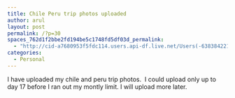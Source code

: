 ```yaml
---
title: Chile Peru trip photos uploaded
author: arul
layout: post
permalink: /?p=30
spaces_762d1f2bbe2fd194be5c1748fd5df03d_permalink:
  - "http://cid-a7680953f5fdc114.users.api-df.live.net/Users(-6383842215583694572)/Blogs('A7680953F5FDC114!113')/Entries('A7680953F5FDC114!485')?authkey=NzXxYOsM*PI%24"
categories:
  - Personal
---
```

<div id="msgcns!A7680953F5FDC114!485" class="bvMsg">
  <div>
    I have uploaded my chile and peru trip photos.  I could upload only up to day 17 before I ran out my montly limit. I will upload more later.
  </div>
  
  <div>
     
  </div>
  
  <div>
     
  </div>
</div>